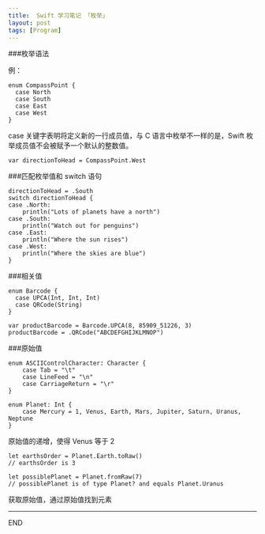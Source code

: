 ```yaml
---
title:  Swift 学习笔记 「枚举」
layout: post
tags: [Program]
---
```


###枚举语法

例：

```
enum CompassPoint {
  case North
  case South
  case East
  case West
}
```

case 关键字表明将定义新的一行成员值，与 C 语言中枚举不一样的是，Swift 枚举成员值不会被赋予一个默认的整数值。

```
var directionToHead = CompassPoint.West
```

###匹配枚举值和 switch 语句

```
directionToHead = .South
switch directionToHead {
case .North:
    println("Lots of planets have a north")
case .South:
    println("Watch out for penguins")
case .East:
    println("Where the sun rises")
case .West:
    println("Where the skies are blue")
}
```

###相关值

```
enum Barcode {
  case UPCA(Int, Int, Int)
  case QRCode(String)
}

var productBarcode = Barcode.UPCA(8, 85909_51226, 3)
productBarcode = .QRCode("ABCDEFGHIJKLMNOP")
```

###原始值

```
enum ASCIIControlCharacter: Character {
    case Tab = "\t"
    case LineFeed = "\n"
    case CarriageReturn = "\r"
}
```

```
enum Planet: Int {
    case Mercury = 1, Venus, Earth, Mars, Jupiter, Saturn, Uranus, Neptune
}
```

原始值的递增，使得 Venus 等于 2

```
let earthsOrder = Planet.Earth.toRaw()
// earthsOrder is 3

let possiblePlanet = Planet.fromRaw(7)
// possiblePlanet is of type Planet? and equals Planet.Uranus
```
获取原始值，通过原始值找到元素

---
END
